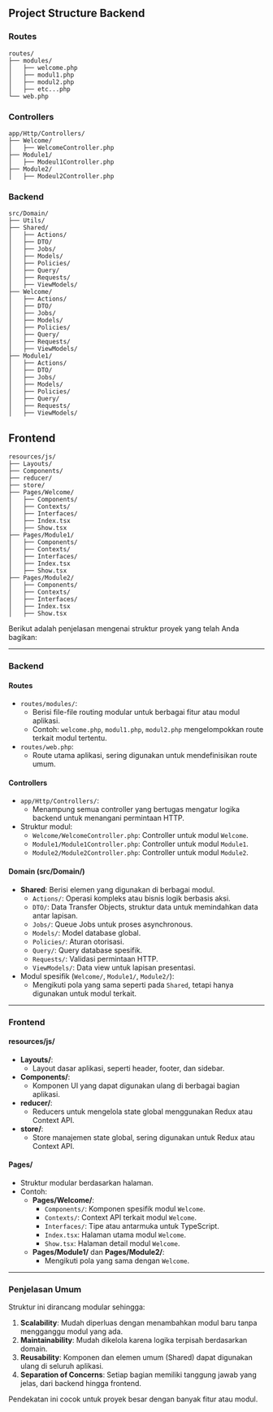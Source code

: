 ## Project Structure Backend

### Routes

```
routes/
├── modules/
│   ├── welcome.php
│   ├── modul1.php
│   ├── modul2.php
│   ├── etc...php
└── web.php
```

### Controllers

```
app/Http/Controllers/
├── Welcome/
│   ├── WelcomeController.php
├── Module1/
│   ├── Modeul1Controller.php
├── Module2/
│   ├── Modeul2Controller.php
```

### Backend

```
src/Domain/
├── Utils/
├── Shared/
│   ├── Actions/
│   ├── DTO/
│   ├── Jobs/
│   ├── Models/
│   ├── Policies/
│   ├── Query/
│   ├── Requests/
│   ├── ViewModels/
├── Welcome/
│   ├── Actions/
│   ├── DTO/
│   ├── Jobs/
│   ├── Models/
│   ├── Policies/
│   ├── Query/
│   ├── Requests/
│   ├── ViewModels/
├── Module1/
│   ├── Actions/
│   ├── DTO/
│   ├── Jobs/
│   ├── Models/
│   ├── Policies/
│   ├── Query/
│   ├── Requests/
│   ├── ViewModels/
```
## Frontend
```
resources/js/
├── Layouts/
├── Components/
├── reducer/
├── store/
├── Pages/Welcome/
│   ├── Components/
│   ├── Contexts/
│   ├── Interfaces/
│   ├── Index.tsx
│   ├── Show.tsx
├── Pages/Module1/
│   ├── Components/
│   ├── Contexts/
│   ├── Interfaces/
│   ├── Index.tsx
│   ├── Show.tsx
├── Pages/Module2/
│   ├── Components/
│   ├── Contexts/
│   ├── Interfaces/
│   ├── Index.tsx
│   ├── Show.tsx
```
Berikut adalah penjelasan mengenai struktur proyek yang telah Anda bagikan:

---

### **Backend**

#### **Routes**
- `routes/modules/`:
    - Berisi file-file routing modular untuk berbagai fitur atau modul aplikasi.
    - Contoh: `welcome.php`, `modul1.php`, `modul2.php` mengelompokkan route terkait modul tertentu.
- `routes/web.php`:
    - Route utama aplikasi, sering digunakan untuk mendefinisikan route umum.

#### **Controllers**
- `app/Http/Controllers/`:
    - Menampung semua controller yang bertugas mengatur logika backend untuk menangani permintaan HTTP.
- Struktur modul:
    - `Welcome/WelcomeController.php`: Controller untuk modul `Welcome`.
    - `Module1/Module1Controller.php`: Controller untuk modul `Module1`.
    - `Module2/Module2Controller.php`: Controller untuk modul `Module2`.

#### **Domain (src/Domain/)**
- **Shared**: Berisi elemen yang digunakan di berbagai modul.
    - `Actions/`: Operasi kompleks atau bisnis logik berbasis aksi.
    - `DTO/`: Data Transfer Objects, struktur data untuk memindahkan data antar lapisan.
    - `Jobs/`: Queue Jobs untuk proses asynchronous.
    - `Models/`: Model database global.
    - `Policies/`: Aturan otorisasi.
    - `Query/`: Query database spesifik.
    - `Requests/`: Validasi permintaan HTTP.
    - `ViewModels/`: Data view untuk lapisan presentasi.
- Modul spesifik (`Welcome/`, `Module1/`, `Module2/`):
    - Mengikuti pola yang sama seperti pada `Shared`, tetapi hanya digunakan untuk modul terkait.

---

### **Frontend**

#### **resources/js/**
- **Layouts/**:
    - Layout dasar aplikasi, seperti header, footer, dan sidebar.
- **Components/**:
    - Komponen UI yang dapat digunakan ulang di berbagai bagian aplikasi.
- **reducer/**:
    - Reducers untuk mengelola state global menggunakan Redux atau Context API.
- **store/**:
    - Store manajemen state global, sering digunakan untuk Redux atau Context API.

#### **Pages/**
- Struktur modular berdasarkan halaman.
- Contoh:
    - **Pages/Welcome/**:
        - `Components/`: Komponen spesifik modul `Welcome`.
        - `Contexts/`: Context API terkait modul `Welcome`.
        - `Interfaces/`: Tipe atau antarmuka untuk TypeScript.
        - `Index.tsx`: Halaman utama modul `Welcome`.
        - `Show.tsx`: Halaman detail modul `Welcome`.
    - **Pages/Module1/** dan **Pages/Module2/**:
        - Mengikuti pola yang sama dengan `Welcome`.

---

### **Penjelasan Umum**
Struktur ini dirancang modular sehingga:
1. **Scalability**: Mudah diperluas dengan menambahkan modul baru tanpa mengganggu modul yang ada.
2. **Maintainability**: Mudah dikelola karena logika terpisah berdasarkan domain.
3. **Reusability**: Komponen dan elemen umum (Shared) dapat digunakan ulang di seluruh aplikasi.
4. **Separation of Concerns**: Setiap bagian memiliki tanggung jawab yang jelas, dari backend hingga frontend.

Pendekatan ini cocok untuk proyek besar dengan banyak fitur atau modul.
